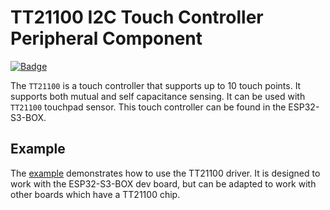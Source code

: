 # TT21100 I2C Touch Controller Peripheral Component

[![Badge](https://components.espressif.com/components/espp/tt21100/badge.svg)](https://components.espressif.com/components/espp/tt21100)

The `TT21100` is a touch controller that supports up to 10 touch points. It
supports both mutual and self capacitance sensing. It can be used with `TT21100`
touchpad sensor. This touch controller can be found in the ESP32-S3-BOX.

## Example

The [example](./example) demonstrates how to use the TT21100 driver. It is
designed to work with the ESP32-S3-BOX dev board, but can be adapted to work
with other boards which have a TT21100 chip.

